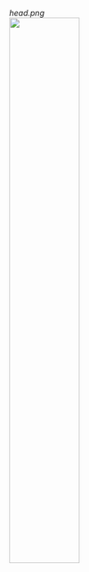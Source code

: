 *head.png* <br>
<image src="https://raw.githubusercontent.com/robyzzz/isel-projects/master/PG/trab1/screenshots/head.png" width="50%">
